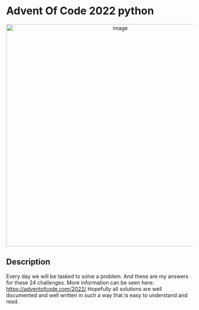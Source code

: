 # Advent Of Code 2022 python
<div align="center">
<img src="https://www.smarty.com/img/advent-of-code-2022.png" alt="image" width="600"/>
</div>


## Description
Every day we will be tasked to solve a problem. And these are my answers for these 24 challenges. More information can be seen here: https://adventofcode.com/2022/ 
Hopefully all solutions are well documented and well written in such a way that is easy to understand and read. 
